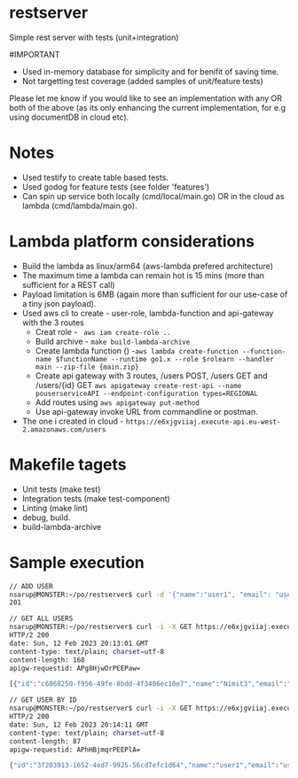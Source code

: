 # restserver
Simple rest server with tests (unit+integration)

#IMPORTANT
- Used in-memory database for simplicity and for benifit of saving time.
- Not targetting test coverage (added samples of unit/feature tests)

Please let me know if you would like to see an implementation with any OR both of the above (as its only enhancing the current implementation, for e.g using documentDB in cloud etc).

# Notes
- Used testify to create table based tests.
- Used godog for feature tests (see folder 'features')
- Can spin up service both locally (cmd/local/main.go) OR in the cloud as lambda (cmd/lambda/main.go).

# Lambda platform considerations
- Build the lambda as linux/arm64 (aws-lambda prefered architecture)
- The maximum time a lambda can remain hot is 15 mins (more than sufficient for a REST call)
- Payload limitation is 6MB (again more than sufficient for our use-case of a tiny json payload).
- Used aws cli to create - user-role, lambda-function and api-gateway with the 3 routes
  - Creat role - ``` aws iam create-role ..```
  - Build archive - ```make build-lambda-archive```
  - Create lambda function () -```aws lambda create-function --function-name $functionName --runtime go1.x --role $rolearn --handler main --zip-file {main.zip} ```
  - Create api gateway with 3 routes, /users POST, /users GET and /users/{id} GET ```aws apigateway create-rest-api --name pouserserviceAPI --endpoint-configuration types=REGIONAL```
  - Add routes using ```aws apigateway put-method```
  - Use api-gateway invoke URL from commandline or postman.
- The one i created in cloud - ```https://e6xjgviiaj.execute-api.eu-west-2.amazonaws.com/users```

# Makefile tagets
- Unit tests (make test)
- Integration tests (make test-component)
- Linting (make lint)
- debug, build.
- build-lambda-archive

# Sample execution
```sh
// ADD USER
nsarup@MONSTER:~/po/restserver$ curl -d '{"name":"user1", "email": "user1@postoffice", "password": "plaintext"}' -H "Content-Type: application/json" -X POST -w "%{http_code}\n" https://e6xjgviiaj.execute-api.eu-west-2.amazonaws.com/users
201

// GET ALL USERS
nsarup@MONSTER:~/po/restserver$ curl -i -X GET https://e6xjgviiaj.execute-api.eu-west-2.amazonaws.com/users
HTTP/2 200 
date: Sun, 12 Feb 2023 20:13:01 GMT
content-type: text/plain; charset=utf-8
content-length: 168
apigw-requestid: APg8HjwOrPEEPaw=

[{"id":"c6868250-f956-49fe-8bdd-4f3406ec10e7","name":"Nimit3","email":"n@saru"},{"id":"3f203913-1652-4ed7-9925-56cd7efc1d64","name":"user1","email":"user1@postoffice"}]

// GET USER BY ID
nsarup@MONSTER:~/po/restserver$ curl -i -X GET https://e6xjgviiaj.execute-api.eu-west-2.amazonaws.com/users/3f203913-1652-4ed7-9925-56cd7efc1d64
HTTP/2 200 
date: Sun, 12 Feb 2023 20:14:11 GMT
content-type: text/plain; charset=utf-8
content-length: 87
apigw-requestid: APhHBjmqrPEEPlA=

{"id":"3f203913-1652-4ed7-9925-56cd7efc1d64","name":"user1","email":"user1@postoffice"}
```
